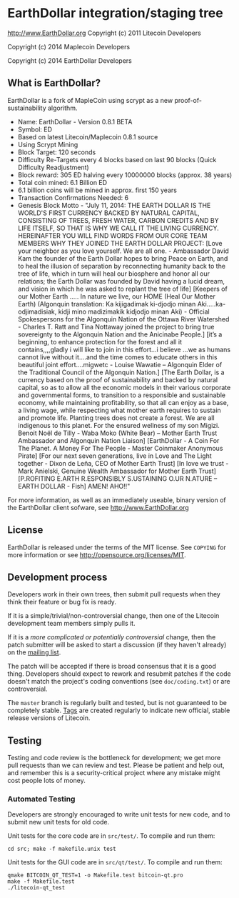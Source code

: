 EarthDollar integration/staging tree
================================

http://www.EarthDollar.org
Copyright (c) 2011 Litecoin Developers

Copyright (c) 2014 Maplecoin Developers

Copyright (c) 2014 EarthDollar Developers

What is EarthDollar?
----------------

EarthDollar is a fork of MapleCoin using scrypt as a new proof-of-sustainability algorithm.


 - Name: EarthDollar - Version 0.8.1 BETA
 - Symbol: ED
 - Based on latest Litecoin/Maplecoin 0.8.1 source
 - Using Scrypt Mining
 - Block Target: 120 seconds
 - Difficulty Re-Targets every 4 blocks based on last 90 blocks (Quick Difficulty Readjustment)
 - Block reward: 305 ED halving every 10000000 blocks (approx. 38 years)
 - Total coin mined: 6.1 Billion ED
 - 6.1 billion coins will be mined in approx. first 150 years
 - Transaction Confirmations Needed: 6
 - Genesis Block Motto - "July 11, 2014: THE EARTH DOLLAR IS THE WORLD'S FIRST CURRENCY BACKED BY NATURAL CAPITAL, CONSISTING OF TREES, FRESH WATER, CARBON CREDITS AND BY LIFE ITSELF, SO THAT IS WHY WE CALL IT THE LIVING CURRENCY. HEREINAFTER YOU WILL FIND WORDS FROM OUR CORE TEAM MEMBERS WHY THEY JOINED THE EARTH DOLLAR PROJECT: [Love your neighbor as you love yourself. We are all one. - Ambassador David Kam the founder of the Earth Dollar hopes to bring Peace on Earth, and to heal the illusion of separation by reconnecting humanity back to the tree of life, which in turn will heal our biosphere and honor all our relations; the Earth Dollar was founded by David having a lucid dream, and vision in which he was asked to replant the tree of life] [Keepers of our Mother Earth ..... In nature we live, our HOME (Heal Our Mother Earth) (Algonquin translation: Ka kijigadimak ki-djodjo minan Aki.....ka-odjimadisiak, kidji mino madizimakik kidjodjo minan Aki) - Official Spokespersons for the Algonquin Nation of the Ottawa River Watershed - Charles T. Ratt and Tina Nottaway joined the project to bring true sovereignty to the Algonquin Nation and the Anicinabe People.] [it’s a beginning, to enhance protection for the forest and all it contains,,,,gladly i will like to join in this effort…i believe
…we as humans cannot live without it….and the time comes to educate others in this beautiful joint effort….migwetc - Louise Wawatie – Algonquin Elder of the Traditional Council of the Algonquin Nation.] [The Earth Dollar, is a currency based on the proof of sustainability and backed by natural capital, so as to allow all the economic models in their various corporate and governmental forms, to transition to a responsible and sustainable economy, while maintaining profitability, so that all can enjoy as a base, a living wage, while respecting what mother earth requires to sustain and promote life. Planting trees does not create a forest. We are all indigenous to this planet. For the ensured wellness of my son Migizi. Benoit Noël de Tilly - Waba Moko (White Bear) – Mother Earth Trust Ambassador and Algonquin Nation Liaison] [EarthDollar - A Coin For The Planet. A Money For The People - Master Coinmaker Anonymous Pirate] [For our next seven generations, live in Love and The Light together - Dixon de Leña, CEO of Mother Earth Trust] [In love we trust - Mark Anielski, Genuine Wealth Ambassador for Mother Earth Trust] [P.ROFITING E.ARTH R.ESPONSIBLY S.USTAINING O.UR N.ATURE – EARTH DOLLAR - Fish]  AMEN! AHO!!"
 

For more information, as well as an immediately useable, binary version of
the EarthDollar client sofware, see http://www.EarthDollar.org

License
-------

EarthDollar is released under the terms of the MIT license. See `COPYING` for more
information or see http://opensource.org/licenses/MIT.

Development process
-------------------

Developers work in their own trees, then submit pull requests when they think
their feature or bug fix is ready.

If it is a simple/trivial/non-controversial change, then one of the Litecoin
development team members simply pulls it.

If it is a *more complicated or potentially controversial* change, then the patch
submitter will be asked to start a discussion (if they haven't already) on the
[mailing list](http://sourceforge.net/mailarchive/forum.php?forum_name=bitcoin-development).

The patch will be accepted if there is broad consensus that it is a good thing.
Developers should expect to rework and resubmit patches if the code doesn't
match the project's coding conventions (see `doc/coding.txt`) or are
controversial.

The `master` branch is regularly built and tested, but is not guaranteed to be
completely stable. [Tags](https://github.com/bitcoin/bitcoin/tags) are created
regularly to indicate new official, stable release versions of Litecoin.

Testing
-------

Testing and code review is the bottleneck for development; we get more pull
requests than we can review and test. Please be patient and help out, and
remember this is a security-critical project where any mistake might cost people
lots of money.

### Automated Testing

Developers are strongly encouraged to write unit tests for new code, and to
submit new unit tests for old code.

Unit tests for the core code are in `src/test/`. To compile and run them:

    cd src; make -f makefile.unix test

Unit tests for the GUI code are in `src/qt/test/`. To compile and run them:

    qmake BITCOIN_QT_TEST=1 -o Makefile.test bitcoin-qt.pro
    make -f Makefile.test
    ./litecoin-qt_test

